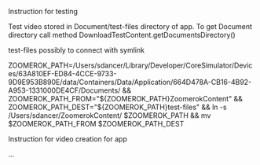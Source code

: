 Instruction for testing

Test video stored in Document/test-files directory of app. To get Document directory call method DownloadTestContent.getDocumentsDirectory()

test-files possibly to connect with symlink

ZOOMEROK_PATH=/Users/sdancer/Library/Developer/CoreSimulator/Devices/63A810EF-ED84-4CCE-9733-9D9E953B890E/data/Containers/Data/Application/664D478A-CB16-4B92-A953-1331000DE4CF/Documents/ &&
ZOOMEROK_PATH_FROM="${ZOOMEROK_PATH}ZoomerokContent" &&
ZOOMEROK_PATH_DEST="${ZOOMEROK_PATH}test-files" &&
ln -s /Users/sdancer/ZoomerokContent/ $ZOOMEROK_PATH &&
mv $ZOOMEROK_PATH_FROM $ZOOMEROK_PATH_DEST

Instruction for video creation for app

...
